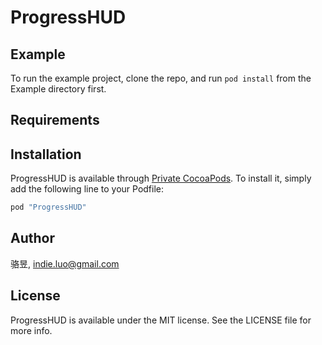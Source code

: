 # ProgressHUD

## Example

To run the example project, clone the repo, and run `pod install` from the Example directory first.

## Requirements

## Installation

ProgressHUD is available through [Private CocoaPods](https://github.com/blodely/LYSpecs). To install
it, simply add the following line to your Podfile:

```ruby
pod "ProgressHUD"
```

## Author

骆昱, indie.luo@gmail.com

## License

ProgressHUD is available under the MIT license. See the LICENSE file for more info.

